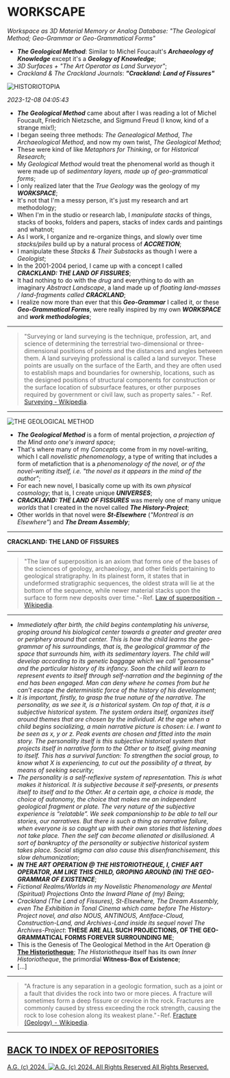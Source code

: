 WORKSCAPE
=========
*Workspace as 3D Material Memory or Analog Database: "The Geological Method; Geo-Grammar or Geo-Grammatical Forms"*
* __*The Geological Method*__: Similar to Michel Foucault's __*Archaeology of Knowledge*__ except it's a __*Geology of Knowledge*__;
* *3D Surfaces + "The Art Operator as Land Surveyor"*;
* *Crackland & The Crackland Journals*: __*"Crackland: Land of Fissures"*__

![HISTORIOTOPIA](https://historiotheque.files.wordpress.com/2016/01/historiotopia_17oct15c6.jpg)

*2023-12-08 04:05:43*

* __*The Geological Method*__ came about after I was reading a lot of Michel Foucault, Friedrich Nietzsche, and Sigmund Freud (I know, kind of a strange mix!);
* I began seeing three methods: *The Genealogical Method*, *The Archaeological Method*, and now my own twist, *The Geological Method*;
* These were kind of like *Metaphors for Thinking*, or for *Historical Research*;
* My *Geological Method* would treat the phenomenal world as though it were made up of *sedimentary layers, made up of geo-grammatical forms*;
* I only realized later that the *True Geology* was the geology of my __*WORKSPACE*__;
* It's not that I'm a messy person, it's just my research and art methodology;
* When I'm in the studio or research lab, I *manipulate stacks* of things, stacks of books, folders and papers, stacks of index cards and paintings and whatnot;
* As I work, I organize and re-organize things, and slowly over time *stacks/piles* build up by a natural process of __*ACCRETION*__;
* I manipulate these *Stacks & Their Substacks* as though I were a *Geologist*;
* In the 2001-2004 period, I came up with a concept I called __*CRACKLAND: THE LAND OF FISSURES*__;
* It had nothing to do with the *drug* and everything to do with an imaginary *Abstract Landscape*, a land made up of *floating land-masses / land-fragments called* *__CRACKLAND__*;
* I realize now more than ever that this __*Geo-Grammar*__ I called it, or these __*Geo-Grammatical Forms*__, were really inspired by my own __*WORKSPACE*__ and __*work methodologies*__;

- - - - - - - - -
> "Surveying or land surveying is the technique, profession, art, and science of determining the terrestrial two-dimensional or three-dimensional positions of points and the distances and angles
> between them. A land surveying professional is called a land surveyor. These points are usually on the surface of the Earth, and they are often used to establish maps and boundaries for
> ownership, locations, such as the designed positions of structural components for construction or the surface location of subsurface features, or other purposes required by government or
> civil law, such as property sales." - Ref. [Surveying - Wikipedia](https://en.wikipedia.org/wiki/Surveying).
- - - - - - - - -

![THE GEOLOGICAL METHOD](https://historiotheque.files.wordpress.com/2023/12/the_geological_method_accessed_08dec23a-03h45a_filter_corrected_signed_600px_high-03h45a.png)

* __*The Geological Method*__ is a form of mental projection, *a projection of the Mind onto one's inward space*;
* That's where many of my *Concepts* come from in my novel-writing, which I call *novelistic phenomenology*, a type of writing that includes a form of metafiction that is a *phenomenology of the novel, or of the novel-writing itself, i.e. "the novel as it appears in the mind of the author"*;
* For each new novel, I basically come up with its own *physical cosmology*; that is, I create unique __*UNIVERSES*__;
* __*CRACKLAND: THE LAND OF FISSURES*__ was merely one of many unique *worlds* that I created in the novel called __*The History-Project*__;
* Other worlds in that novel were __*St-Elsewhere*__ (*"Montreal is an Elsewhere"*) and __*The Dream Assembly*__;
- - - - - - - - -
__CRACKLAND: THE LAND OF FISSURES__

- - - - - - - - -
> "The law of superposition is an axiom that forms one of the bases of the sciences of geology, archaeology, and other fields pertaining to geological stratigraphy. In its plainest form, it
> states that in undeformed stratigraphic sequences, the oldest strata will lie at the bottom of the sequence, while newer material stacks upon the surface to form new deposits over time." - Ref.
> [Law of superposition  -  Wikipedia](https://en.wikipedia.org/wiki/Law_of_superposition).
- - - - - - - - -
* *Immediately after birth, the child begins contemplating his universe, groping around his biological center towards a greater and greater area or periphery around that center.  This is how the child learns the geo-grammar of his surroundings, that is, the geological grammar of the space that surrounds him, with its sedimentary layers.  The child will develop according to its genetic baggage which we call "genosense" and the particular history of its infancy.  Soon the child will learn to represent events to itself through self-narration and the beginning of the end has been engaged.  Man can deny where he comes from but he can’t escape the deterministic force of the history of his development*;
* *It is important, firstly, to grasp the true nature of the narrative.  The personality, as we see it, is a historical system.  On top of that, it is a subjective historical system.  The system orders itself, organizes itself around themes that are chosen by the individual.  At the age when a child begins socializing, a main narrative picture is chosen: i.e. I want to be seen as x, y or z.  Peak events are chosen and fitted into the main story.  The personality itself is this subjective historical system that projects itself in narrative form to the Other or to itself, giving meaning to itself.  This has a survival function: To strengthen the social group, to know what X is experiencing, to cut out the possibility of a threat, by means of seeking security*;
* *The personality is a self-reflexive system of representation.  This is what makes it historical.  It is subjective because it self-presents, or presents itself to itself and to the Other.  At a certain age, a choice is made, the choice of autonomy, the choice that makes me an independent geological fragment or plate.  The very nature of the subjective experience is “relatable”.  We seek companionship to be able to tell our stories, our narratives.  But there is such a thing as narrative failure, when everyone is so caught up with their own stories that listening does not take place.  Then the self can become alienated or disillusioned.  A sort of bankruptcy of the personality or subjective historical system takes place.  Social stigma can also cause this disenfranchisement, this slow dehumanization*;
* __*IN THE ART OPERATION @ THE HISTORIOTHEQUE, I, CHIEF ART OPERATOR, AM LIKE THIS CHILD, GROPING AROUND (IN) THE GEO-GRAMMAR OF EXISTENCE*__;
* *Fictional Realms/Worlds in my Novelistic Phenomenology are Mental (Spiritual) Projections Onto the Inward Plane of (my) Being*;
* *Crackland (The Land of Fissures), St-Elsewhere, The Dream Assembly, even The Exhibition in Tonal Cinema which came before The History-Project novel, and also NOUS, ANTINOUS, Antiface-Cloud, Construction-Land, and Archives-Land inside its sequel novel The Archives-Project*: __THESE ARE ALL SUCH PROJECTIONS, OF THE GEO-GRAMMATICAL FORMS FOREVER SURROUNDING ME__;
* This is the Genesis of The Geological Method in the Art Operation @ [__The Historiotheque__](https://historiotheque.ca/); *The Historiotheque* itself has its own *Inner Historiotheque*, the primordial __Witness-Box of Existence__;
* [...]

- - - - - - - - -
> "A fracture is any separation in a geologic formation, such as a joint or a fault that divides the rock into two or more pieces. A fracture will sometimes form a deep fissure or crevice in
> the rock. Fractures are commonly caused by stress exceeding the rock strength, causing the rock to lose cohesion along its weakest plane." - Ref. [Fracture (Geology)  -  Wikipedia](https://en.wikipedia.org/wiki/Fracture_(geology)).
- - - - - - - - -

## [BACK TO INDEX OF REPOSITORIES](https://github.com/antiface/Index)

[A.G. (c) 2024. ![A.G. (c) 2024. All Rights Reserved](https://historiotheque.files.wordpress.com/2016/11/ag_signature_official_2015_50px_cropped.jpg) All Rights Reserved.](http://alexgagnon.com)
